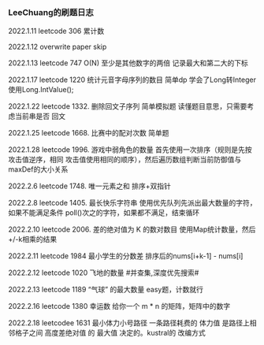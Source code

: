 ### LeeChuang的刷题日志

2022.1.11 leetcode 306 累计数 

2022.1.12 overwrite paper skip

2022.1.13 leetcode 747 O(N) 至少是其他数字的两倍 记录最大和第二大的下标

2022.1.17 leetcode 1220 统计元音字母序列的数目  简单dp 学会了Long转Integer 
使用Long.IntValue();

2022.1.22 leetcode 1332. 删除回文子序列 简单模拟题 读懂题目意思，只需要考虑当前串是否
回文

2022.1.25 leetcode 1668. 比赛中的配对次数 简单题

2022.1.28 leetcode 1996. 游戏中弱角色的数量  首先使用一次排序（规则是先按攻击值逆序，相同
攻击值使用相同的顺序），然后遍历数组判断当前防御值与maxDef的大小关系

2022.2.6  leetcode  1748. 唯一元素之和  排序+双指针

2022.2.8  leetcode 1405. 最长快乐字符串  使用优先队列先派出最大数量的字符，如果不能满足条件
poll()次之的字符，如果都不满足，结束循环


2022.2.10  leetcode 2006. 差的绝对值为 K 的数对数目 使用Map统计数量，然后+/-k相乘的结果 


2022.2.11  leetcode  1984 最小学生的分数差 排序后的nums[i+k-1] - nums[i]

2022.2.12  leetcode  1020 飞地的数量 #并查集,深度优先搜索#

2022.2.13  leetcode  1189 “气球” 的最大数量 easy题，计数就行

2022.2.16  leetcode  1380 幸运数  给你一个 m * n 的矩阵，矩阵中的数字

2022.2.18  leetcodee  1631 最小体力小号路径 一条路径耗费的 体力值 是路径上相邻格子之间 高度差绝对值 的 最大值 决定的。kustral的
改编方式